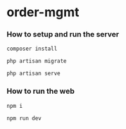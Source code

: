 # order-mgmt

### How to setup and run the server
```composer install```

```php artisan migrate```

```php artisan serve```


### How to run the web
```npm i```

```npm run dev```
